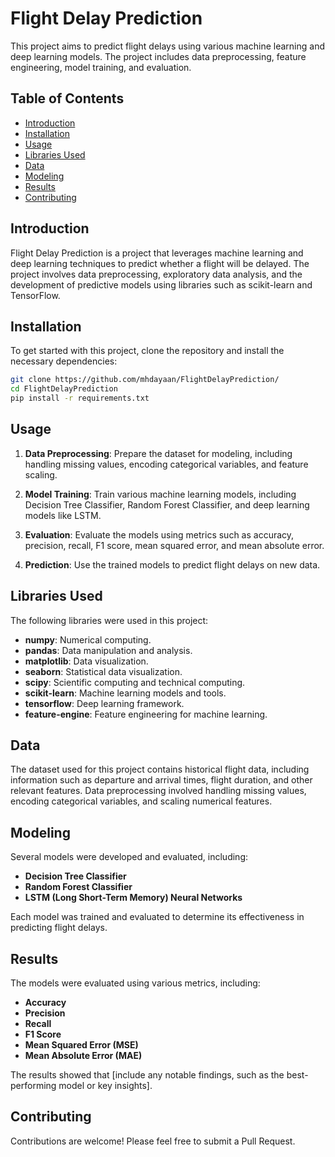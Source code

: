 # Flight Delay Prediction

This project aims to predict flight delays using various machine learning and deep learning models. The project includes data preprocessing, feature engineering, model training, and evaluation.

## Table of Contents

- [Introduction](#introduction)
- [Installation](#installation)
- [Usage](#usage)
- [Libraries Used](#libraries-used)
- [Data](#data)
- [Modeling](#modeling)
- [Results](#results)
- [Contributing](#contributing)

## Introduction

Flight Delay Prediction is a project that leverages machine learning and deep learning techniques to predict whether a flight will be delayed. The project involves data preprocessing, exploratory data analysis, and the development of predictive models using libraries such as scikit-learn and TensorFlow.

## Installation

To get started with this project, clone the repository and install the necessary dependencies:

```bash
git clone https://github.com/mhdayaan/FlightDelayPrediction/
cd FlightDelayPrediction
pip install -r requirements.txt
```

## Usage

1. **Data Preprocessing**: Prepare the dataset for modeling, including handling missing values, encoding categorical variables, and feature scaling.

2. **Model Training**: Train various machine learning models, including Decision Tree Classifier, Random Forest Classifier, and deep learning models like LSTM.

3. **Evaluation**: Evaluate the models using metrics such as accuracy, precision, recall, F1 score, mean squared error, and mean absolute error.

4. **Prediction**: Use the trained models to predict flight delays on new data.

## Libraries Used

The following libraries were used in this project:

- **numpy**: Numerical computing.
- **pandas**: Data manipulation and analysis.
- **matplotlib**: Data visualization.
- **seaborn**: Statistical data visualization.
- **scipy**: Scientific computing and technical computing.
- **scikit-learn**: Machine learning models and tools.
- **tensorflow**: Deep learning framework.
- **feature-engine**: Feature engineering for machine learning.

## Data

The dataset used for this project contains historical flight data, including information such as departure and arrival times, flight duration, and other relevant features. Data preprocessing involved handling missing values, encoding categorical variables, and scaling numerical features.

## Modeling

Several models were developed and evaluated, including:

- **Decision Tree Classifier**
- **Random Forest Classifier**
- **LSTM (Long Short-Term Memory) Neural Networks**

Each model was trained and evaluated to determine its effectiveness in predicting flight delays.

## Results

The models were evaluated using various metrics, including:

- **Accuracy**
- **Precision**
- **Recall**
- **F1 Score**
- **Mean Squared Error (MSE)**
- **Mean Absolute Error (MAE)**

The results showed that [include any notable findings, such as the best-performing model or key insights].

## Contributing

Contributions are welcome! Please feel free to submit a Pull Request.
